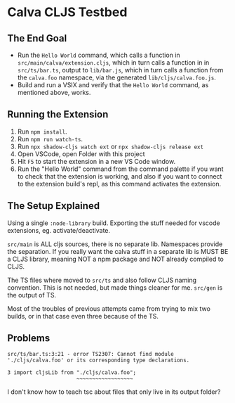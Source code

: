 # Calva CLJS Testbed <!-- omit in toc -->

## The End Goal

- Run the `Hello World` command, which calls a function in `src/main/calva/extension.cljs`, which in turn calls a function in in `src/ts/bar.ts`, output to `lib/bar.js`, which in turn calls a function from the `calva.foo` namespace, via the generated `lib/cljs/calva.foo.js`.
- Build and run a VSIX and verify that the `Hello World` command, as mentioned above, works.

## Running the Extension

1. Run `npm install`.
2. Run `npm run watch-ts`.
3. Run `npx shadow-cljs watch ext` or `npx shadow-cljs release ext`
4. Open VSCode, open Folder with this project
4. Hit `F5` to start the extension in a new VS Code window.
6. Run the "Hello World" command from the command palette if you want to check that the extension is working, and also if you want to connect to the extension build's repl, as this command activates the extension.

## The Setup Explained

Using a single `:node-library` build. Exporting the stuff needed for vscode extensions, eg. activate/deactivate.

`src/main` is ALL cljs sources, there is no separate lib. Namespaces provide the separation. If you really want the calva stuff in a separate lib is MUST BE a CLJS library, meaning NOT a npm package and NOT already compiled to CLJS.

The TS files where moved to `src/ts` and also follow CLJS naming convention. This is not needed, but made things cleaner for me. `src/gen` is the output of TS.

Most of the troubles of previous attempts came from trying to mix two builds, or in that case even three because of the TS.

## Problems

```
src/ts/bar.ts:3:21 - error TS2307: Cannot find module './cljs/calva.foo' or its corresponding type declarations.

3 import cljsLib from "./cljs/calva.foo";
                      ~~~~~~~~~~~~~~~~~~
```

I don't know how to teach tsc about files that only live in its output folder?